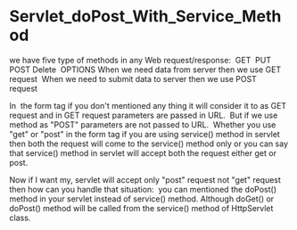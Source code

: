 # Servlet_doPost_With_Service_Method
we have five type of methods in any Web request/response:  GET  PUT  POST Delete  OPTIONS
When we need data from server then we use GET request 
When we need to submit data to server then we use POST request  

In  the form tag if you don't mentioned any thing it will consider it to as GET request and in GET request parameters are passed in URL. 
But if we use method as "POST" parameters are not passed to URL. 
Whether you use "get" or "post" in the form tag if you are using service() method in servlet then both the request will come to the service() method only or you can say that service() method in servlet will accept both the request either get or post.

Now if I want my, servlet will accept only "post" request not "get" request then how can you handle that situation:  
you can mentioned the doPost() method in your servlet instead of service() method.
Although doGet() or doPost() method will be called from the service() method of HttpServlet class.
